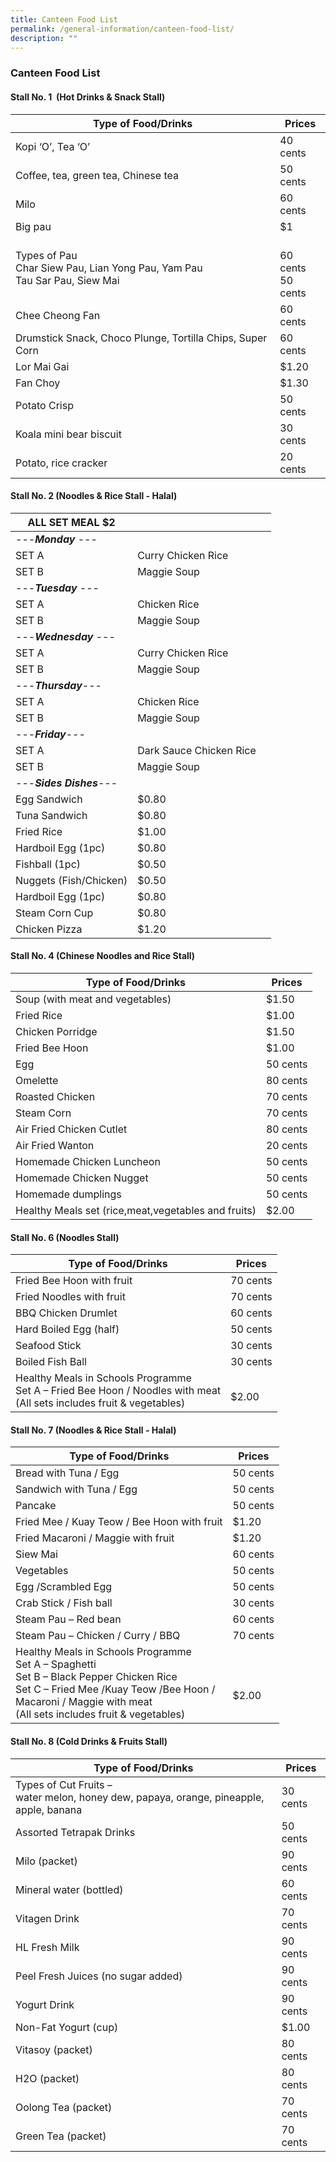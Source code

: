 ```yaml
---
title: Canteen Food List
permalink: /general-information/canteen-food-list/
description: ""
---
```

### Canteen Food List

#### Stall No. 1&nbsp;&nbsp;(Hot Drinks &amp; Snack Stall)

| Type of Food/Drinks | Prices |
|---|---|
| Kopi ‘O’, Tea ‘O’ | 40 cents |
| Coffee, tea, green tea, Chinese tea | 50 cents |
| Milo | 60 cents |
| Big pau | $1 |
| Types of Pau<br>Char Siew Pau, Lian Yong Pau, Yam Pau  <br>Tau Sar Pau, Siew Mai |  <br>60 cents<br>50 cents |
| Chee Cheong Fan     | 60 cents |
| Drumstick Snack, Choco Plunge, Tortilla Chips, Super Corn | 60 cents |
| Lor Mai Gai | $1.20 |
| Fan Choy | $1.30 |
| Potato Crisp | 50 cents |
| Koala mini bear biscuit | 30 cents |
| Potato, rice cracker | 20 cents |

#### Stall No. 2 (Noodles &amp; Rice Stall - Halal)



| ALL SET MEAL $2 |  |  |
| - | - |- |
| ---***Monday*** ---   |  |  |
| SET A | Curry Chicken Rice |  |
| SET B |Maggie Soup |  |
| ---***Tuesday*** ---    |  |  |
| SET A |Chicken Rice |  |
| SET B |Maggie Soup |  |
|---***Wednesday*** ---   |  |  |
| SET A | Curry Chicken Rice |  |
| SET B |Maggie Soup |  |
| ---***Thursday***---     |  |  |
| SET A |Chicken Rice |  |
| SET B |Maggie Soup |  |
| ---***Friday***---     |  |  |
| SET A |Dark Sauce Chicken Rice |  |
| SET B |Maggie Soup |  |
| ---***Sides Dishes***---    |  |  |
| Egg Sandwich| $0.80 |
| Tuna Sandwich | $0.80 |
| Fried Rice | $1.00 |
| Hardboil Egg (1pc) | $0.80   |
| Fishball (1pc) | $0.50 |
|Nuggets (Fish/Chicken)  | $0.50 |
| Hardboil Egg (1pc) | $0.80   |
| Steam Corn Cup | $0.80 |
| Chicken Pizza | $1.20 |


#### Stall No. 4 (Chinese Noodles and Rice Stall)

| Type of Food/Drinks | Prices |
|---|---|
| Soup (with meat and vegetables) | $1.50 |
| Fried Rice | $1.00 |
| Chicken Porridge | $1.50   |
| Fried Bee Hoon | $1.00 |
| Egg  | 50 cents |
| Omelette | 80 cents |
| Roasted Chicken | 70 cents|
| Steam Corn| 70 cents |
|Air Fried Chicken Cutlet| 80 cents|
|Air Fried Wanton| 20 cents|
|Homemade Chicken Luncheon| 50 cents|
|Homemade Chicken Nugget| 50 cents|
|Homemade dumplings| 50 cents|
| Healthy Meals set (rice,meat,vegetables and fruits)| $2.00 |

#### Stall No. 6 (Noodles Stall)

| Type of Food/Drinks | Prices |
|---|---|
| Fried Bee Hoon with fruit | 70 cents |
| Fried Noodles with fruit | 70 cents |
| BBQ Chicken Drumlet | 60 cents |
| Hard Boiled Egg (half) | 50 cents |
| Seafood Stick | 30 cents |
| Boiled Fish Ball | 30 cents |
| Healthy Meals in Schools Programme<br>Set A – Fried Bee Hoon / Noodles with meat<br>(All sets includes fruit &amp; vegetables) |  <br>$2.00 |

#### Stall No. 7 (Noodles &amp; Rice Stall - Halal)

| Type of Food/Drinks | Prices |
|---|---|
| Bread with Tuna / Egg | 50 cents |
| Sandwich with Tuna / Egg | 50 cents |
| Pancake | 50 cents |
| Fried Mee / Kuay Teow / Bee Hoon with fruit | $1.20 |
| Fried Macaroni / Maggie with fruit | $1.20 |
| Siew Mai | 60 cents |
| Vegetables | 50 cents |
| Egg /Scrambled Egg | 50 cents |
| Crab Stick / Fish ball | 30 cents |
| Steam Pau – Red bean | 60 cents |
| Steam Pau – Chicken / Curry / BBQ | 70 cents |
| Healthy Meals in Schools Programme<br>Set A – Spaghetti<br>Set B – Black Pepper Chicken Rice<br>Set C – Fried Mee /Kuay Teow /Bee Hoon /<br>             Macaroni / Maggie with meat<br>(All sets includes fruit &amp; vegetables) |                     <br> <br>                     $2.00<br>  |

#### Stall No. 8 (Cold Drinks &amp; Fruits Stall)

| Type of Food/Drinks | Prices |
|---|---|
| Types of Cut Fruits –<br>water melon, honey dew, papaya, orange, pineapple, apple, banana | 30 cents |
| Assorted Tetrapak Drinks | 50 cents |
| Milo (packet) | 90 cents |
| Mineral water (bottled) | 60 cents |
| Vitagen Drink | 70 cents |
| HL Fresh Milk | 90 cents |
| Peel Fresh Juices (no sugar added) | 90 cents |
| Yogurt Drink | 90 cents |
| Non-Fat Yogurt (cup) | $1.00 |
| Vitasoy (packet) | 80 cents |
| H2O (packet) | 80 cents |
| Oolong Tea (packet) | 70 cents |
| Green Tea (packet) | 70 cents |